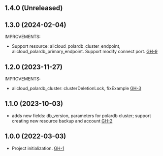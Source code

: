 ## 1.4.0 (Unreleased)
## 1.3.0 (2024-02-04)

IMPROVEMENTS:
- Support resource: alicloud_polardb_cluster_endpoint, alicloud_polardb_primary_endpoint. Support modify connect port. [GH-9](https://github.com/alibabacloud-automation/terraform-alicloud-polardb-postgresql/pull/9)

## 1.2.0 (2023-11-27)

IMPROVEMENTS:
- alicloud_polardb_cluster: clusterDeletionLock, fixExample [GH-3](https://github.com/alibabacloud-automation/terraform-alicloud-polardb-postgresql/pull/3)
  
## 1.1.0 (2023-10-03)

- adds new fields: db_version, parameters for polardb cluster; support creating new resource backup and account [GH-2](https://github.com/alibabacloud-automation/terraform-alicloud-polardb-postgresql/pull/2)

## 1.0.0 (2022-03-03)

- Project initialization. [GH-1](https://github.com/terraform-alicloud-modules/terraform-alicloud-polardb-postgresql/pull/1)

